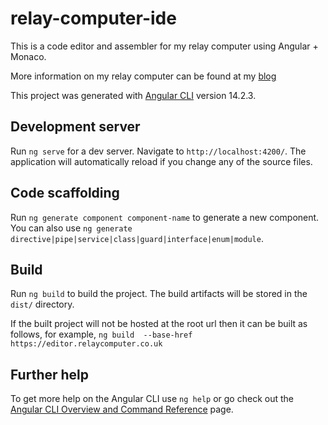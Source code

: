 # relay-computer-ide
This is a code editor and assembler for my relay computer using Angular + Monaco.

More information on my relay computer can be found at my [blog](https://relaycomputer.co.uk)

This project was generated with [Angular CLI](https://github.com/angular/angular-cli) version 14.2.3.

## Development server

Run `ng serve` for a dev server. Navigate to `http://localhost:4200/`. The application will automatically reload if you change any of the source files.

## Code scaffolding

Run `ng generate component component-name` to generate a new component. You can also use `ng generate directive|pipe|service|class|guard|interface|enum|module`.

## Build

Run `ng build` to build the project. The build artifacts will be stored in the `dist/` directory.

If the built project will not be hosted at the root url then it can be built as follows, for example, `ng build  --base-href https://editor.relaycomputer.co.uk`

## Further help

To get more help on the Angular CLI use `ng help` or go check out the [Angular CLI Overview and Command Reference](https://angular.io/cli) page.
